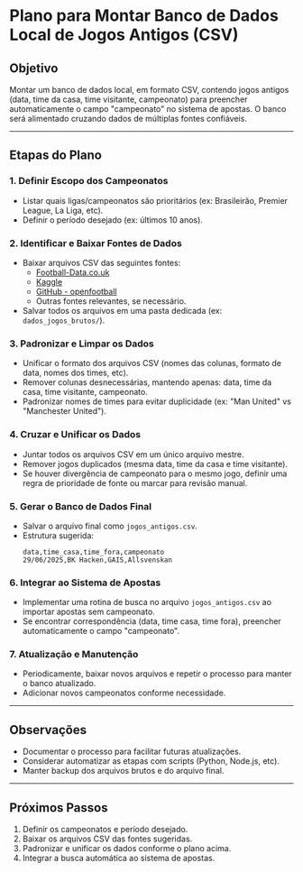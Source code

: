 # Plano para Montar Banco de Dados Local de Jogos Antigos (CSV)

## Objetivo
Montar um banco de dados local, em formato CSV, contendo jogos antigos (data, time da casa, time visitante, campeonato) para preencher automaticamente o campo "campeonato" no sistema de apostas. O banco será alimentado cruzando dados de múltiplas fontes confiáveis.

---

## Etapas do Plano

### 1. Definir Escopo dos Campeonatos
- Listar quais ligas/campeonatos são prioritários (ex: Brasileirão, Premier League, La Liga, etc).
- Definir o período desejado (ex: últimos 10 anos).

### 2. Identificar e Baixar Fontes de Dados
- Baixar arquivos CSV das seguintes fontes:
  - [Football-Data.co.uk](https://www.football-data.co.uk/data.php)
  - [Kaggle](https://www.kaggle.com/datasets)
  - [GitHub - openfootball](https://github.com/openfootball)
  - Outras fontes relevantes, se necessário.
- Salvar todos os arquivos em uma pasta dedicada (ex: `dados_jogos_brutos/`).

### 3. Padronizar e Limpar os Dados
- Unificar o formato dos arquivos CSV (nomes das colunas, formato de data, nomes dos times, etc).
- Remover colunas desnecessárias, mantendo apenas: data, time da casa, time visitante, campeonato.
- Padronizar nomes de times para evitar duplicidade (ex: "Man United" vs "Manchester United").

### 4. Cruzar e Unificar os Dados
- Juntar todos os arquivos CSV em um único arquivo mestre.
- Remover jogos duplicados (mesma data, time da casa e time visitante).
- Se houver divergência de campeonato para o mesmo jogo, definir uma regra de prioridade de fonte ou marcar para revisão manual.

### 5. Gerar o Banco de Dados Final
- Salvar o arquivo final como `jogos_antigos.csv`.
- Estrutura sugerida:
  ```csv
  data,time_casa,time_fora,campeonato
  29/06/2025,BK Hacken,GAIS,Allsvenskan
  ```

### 6. Integrar ao Sistema de Apostas
- Implementar uma rotina de busca no arquivo `jogos_antigos.csv` ao importar apostas sem campeonato.
- Se encontrar correspondência (data, time casa, time fora), preencher automaticamente o campo "campeonato".

### 7. Atualização e Manutenção
- Periodicamente, baixar novos arquivos e repetir o processo para manter o banco atualizado.
- Adicionar novos campeonatos conforme necessidade.

---

## Observações
- Documentar o processo para facilitar futuras atualizações.
- Considerar automatizar as etapas com scripts (Python, Node.js, etc).
- Manter backup dos arquivos brutos e do arquivo final.

---

## Próximos Passos
1. Definir os campeonatos e período desejado.
2. Baixar os arquivos CSV das fontes sugeridas.
3. Padronizar e unificar os dados conforme o plano acima.
4. Integrar a busca automática ao sistema de apostas. 